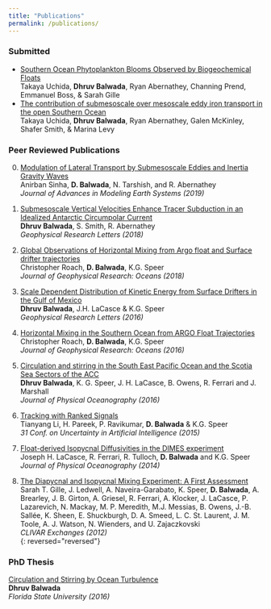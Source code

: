 ```yaml
---
title: "Publications"
permalink: /publications/
---
```


### Submitted
- [Southern Ocean Phytoplankton Blooms Observed by Biogeochemical Floats][temp1]  
  Takaya Uchida, **Dhruv Balwada**, Ryan Abernathey, Channing Prend, Emmanuel Boss, & Sarah Gille
- [The contribution of submesoscale over mesoscale eddy iron transport in the open Southern Ocean][temp2]  
  Takaya Uchida, **Dhruv Balwada**, Ryan Abernathey, Galen McKinley, Shafer Smith, & Marina Levy

[temp1]:https://eartharxiv.org/bmex8/
[temp2]:https://eartharxiv.org/xwb75/

### Peer Reviewed Publications

0.  [Modulation of Lateral Transport by Submesoscale Eddies and Inertia Gravity Waves][9]  
    Anirban Sinha, **D. Balwada**, N. Tarshish, and R. Abernathey  
    *Journal of Advances in Modeling Earth Systems (2019)*  

0.  [Submesoscale Vertical Velocities Enhance Tracer Subduction in an Idealized Antarctic Circumpolar Current][8]  
    **Dhruv Balwada**, S. Smith, R. Abernathey  
    *Geophysical Research Letters (2018)*

0.  [Global Observations of Horizontal Mixing from Argo float and Surface drifter trajectories][7]  
    Christopher Roach, **D. Balwada**, K.G. Speer   
    *Journal of Geophysical Research: Oceans (2018)*  

0.  [Scale Dependent Distribution of Kinetic Energy from Surface Drifters in the Gulf of Mexico][6]  
    **Dhruv Balwada**, J.H. LaCasce & K.G. Speer  
    *Geophysical Research Letters (2016)*  

0.  [Horizontal Mixing in the Southern Ocean from ARGO Float Trajectories][5]  
    Christopher Roach, **D. Balwada**, K.G. Speer  
    *Journal of Geophysical Research: Oceans (2016)*

0.  [Circulation and stirring in the South East Pacific Ocean and the Scotia Sea Sectors of the ACC][4]  
    **Dhruv Balwada**, K. G. Speer, J. H. LaCasce, B. Owens, R. Ferrari and J. Marshall  
    *Journal of Physical Oceanography (2016)*

0.  [Tracking with Ranked Signals][3]  
    Tianyang Li, H. Pareek, P. Ravikumar, **D. Balwada** & K.G. Speer  
    *31 Conf. on Uncertainty in Artificial Intelligence (2015)*

0. [Float-derived Isopycnal Diffusivities in the DIMES experiment][2]  
    Joseph H. LaCasce, R. Ferrari, R. Tulloch, **D. Balwada** and K.G. Speer  
    *Journal of Physical Oceanography (2014)*  

0. [The Diapycnal and Isopycnal Mixing Experiment: A First Assessment][1]  
    Sarah T. Gille, J. Ledwell, A. Naveira-Garabato, K. Speer, **D. Balwada**, A. Brearley, J. B. Girton, A. Griesel, R. Ferrari, A. Klocker, J. LaCasce, P. Lazarevich, N. Mackay, M. P. Meredith, M.J. Messias, B. Owens, J.-B. Sallée, K. Sheen, E. Shuckburgh, D. A. Smeed, L. C. St. Laurent, J. M. Toole, A. J. Watson, N. Wienders, and U. Zajaczkovski  
    *CLIVAR Exchanges (2012)*  
{: reversed="reversed"}


### PhD Thesis  
[Circulation and Stirring by Ocean Turbulence]  
**Dhruv Balwada**  
*Florida State University (2016)*  


[Circulation and Stirring by Ocean Turbulence]: https://dhruvbalwada.github.io/assets/pdf/documents/balwada_thesis.pdf


[1]: https://dhruvbalwada.github.io/assets/pdf/documents/Gille_et_al2012.pdf
[2]: https://dhruvbalwada.github.io/assets/pdf/documents/LaCasce_et_al2014.pdf
[3]: https://dhruvbalwada.github.io/assets/pdf/documents/Li_et_al2015.pdf
[4]: https://dhruvbalwada.github.io/assets/pdf/documents/Balwada_et_al2016a.pdf
[5]: https://dhruvbalwada.github.io/assets/pdf/documents/Roach_et_al2016.pdf
[6]: https://dhruvbalwada.github.io/assets/pdf/documents/Balwada_et_al2016b.pdf
[7]: https://dhruvbalwada.github.io/assets/pdf/documents/Roach_et_al2018.pdf
[8]: https://dhruvbalwada.github.io/assets/pdf/documents/Balwada_et_al2018.pdf
[9]: https://dhruvbalwada.github.io/assets/pdf/documents/Sinha_et_al2019.pdf
